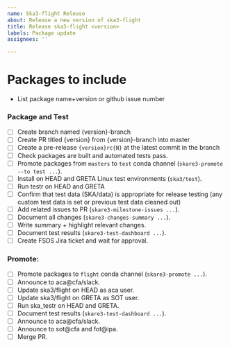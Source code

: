 ```yaml
---
name: Ska3-flight Release
about: Release a new version of ska3-flight
title: Release ska3-flight <version>
labels: Package update
assignees: ''

---
```


# Packages to include

- List package name+version or github issue number

### Package and Test

- [ ] Create branch named {version}-branch
- [ ] Create PR titled {version} from {version}-branch into master
- [ ] Create a pre-release `{version}rc{N}` at the latest commit in the branch
- [ ] Check packages are built and automated tests pass.
- [ ] Promote packages from `masters` to `test` conda channel (`skare3-promote --to test ...`).
- [ ] Install on HEAD and GRETA Linux test environments (`ska3/test`).
- [ ] Run testr on HEAD and GRETA
- [ ] Confirm that test data (SKA/data) is appropriate for release testing (any custom test data is set or previous test data cleaned out)
- [ ] Add related issues to PR (`skare3-milestone-issues ...`).
- [ ] Document all changes (`skare3-changes-summary ...`).
- [ ] Write summary + highlight relevant changes.
- [ ] Document test results (`skare3-test-dashboard ...`).
- [ ] Create FSDS Jira ticket and wait for approval.

### Promote:
- [ ] Promote packages to `flight` conda channel (`skare3-promote ...`).
- [ ] Announce to aca@cfa/slack.
- [ ] Update ska3/flight on HEAD as aca user.
- [ ] Update ska3/flight on GRETA as SOT user.
- [ ] Run ska_testr on HEAD and GRETA.
- [ ] Document test results (`skare3-test-dashboard ...`).
- [ ] Announce to aca@cfa/slack.
- [ ] Announce to sot@cfa and fot@ipa.
- [ ] Merge PR.
